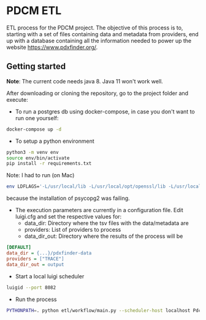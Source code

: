 # PDCM ETL

ETL process for the PDCM project.
The objective of this process is to, starting with a set of files containing data and metadata from providers, end up with a database containing all the information needed to power up the website https://www.pdxfinder.org/.


## Getting started
**Note**: The current code needs java 8. Java 11 won't work well.

After downloading or cloning the repository, go to the project folder and execute:

 - To run a postgres db using docker-compose, in case you don't want to run one yourself:
```sh
docker-compose up -d
```

 - To setup a python environment
```sh
python3 -m venv env
source env/bin/activate
pip install -r requirements.txt
```

Note: I had to run (on Mac)
```sh
env LDFLAGS='-L/usr/local/lib -L/usr/local/opt/openssl/lib -L/usr/local/opt/readline/lib' pip install psycopg2==2.8.6
```
because the installation of psycopg2 was failing.


 - The execution parameters are currently in a configuration file. Edit luigi.cfg and set the respective values for:
	 - data_dir: Directory where the tsv files with the data/metadata are
	 - providers: List of providers to process
	 - data_dir_out: Directory where the results of the process will be
```cfg
[DEFAULT]  
data_dir = {...}/pdxfinder-data  
providers = ["TRACE"]  
data_dir_out = output
```

- Start a local luigi scheduler
 ```sh
luigid --port 8082
```

- Run the process
```sh
PYTHONPATH=. python etl/workflow/main.py --scheduler-host localhost PdcmEtl
```